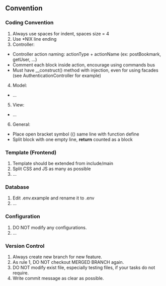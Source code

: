 ## Convention

### Coding Convention
1. Always use spaces for indent, spaces size = 4  
2. Use *NIX line ending  
3. Controller:
  - Controller action naming: actionType + actionName (ex: postBookmark, getUser, ...)  
  - Comment each block inside action, encourage using commands bus
  - Must have __construct() method with injection, even for using facades (see AuthenticationController for example)
4. Model:
  - ...
5. View:
  - ...
6. General:
  - Place open bracket symbol ({) same line with function define  
  - Split block with one empty line, **return** counted as a block

### Template (Frontend)
1. Template should be extended from include/main  
2. Split CSS and JS as many as possible  
3. ...

### Database
1. Edit .env.example and rename it to .env
2. ...

### Configuration
1. DO NOT modify any configurations.  
2. ...

### Version Control
1. Always create new branch for new feature.  
2. As rule 1, DO NOT checkout MERGED BRANCH again.  
3. DO NOT modify exist file, especially testing files, if your tasks do not require.  
4. Write commit message as clear as possible.  